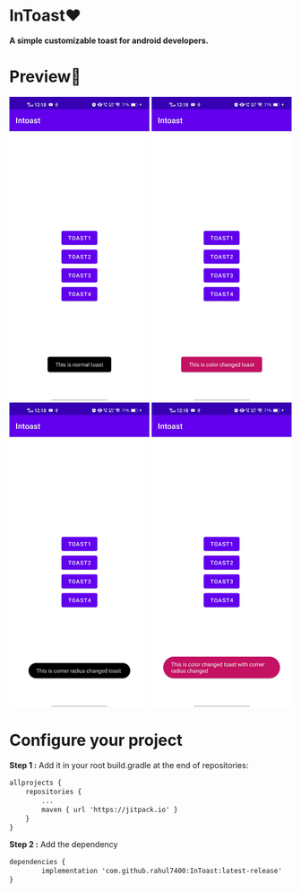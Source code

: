 
# InToast❤
**A simple customizable toast for android developers.**

# Preview🎉


<img src="images/1.jpeg" width="250">

<img src="images/2.jpeg" width="250">
<img src="images/3.jpeg" width="250">

<img src="images/4.jpeg" width="250">

# Configure your project
**Step 1 :**
Add it in your root build.gradle at the end of repositories:

    allprojects {
		repositories {
			...
			maven { url 'https://jitpack.io' }
		}
	}

**Step 2 :**
Add the dependency
 
	dependencies {
	        implementation 'com.github.rahul7400:InToast:latest-release'
	}

